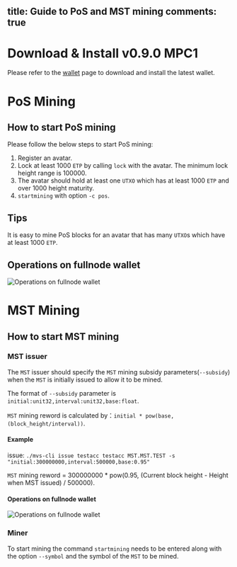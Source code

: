 title: Guide to PoS and MST mining 
comments: true
---

# Download & Install v0.9.0 MPC1
Please refer to the [wallet](https://mvs.org/wallet.html) page to download and install the latest wallet.

# PoS Mining

## How to start PoS mining
Please follow the below steps to start PoS mining:
1. Register an avatar.
2. Lock at least 1000 `ETP` by calling `lock` with the avatar. The minimum lock height range is 100000.
3. The avatar should hold at least one `UTXO` which has at least 1000 `ETP` and over 1000 height maturity. 
4. `startmining` with option `-c pos`.

## Tips
It is easy to mine PoS blocks for an avatar that has many `UTXO`s which have at least 1000 `ETP`.

## Operations on fullnode wallet 
![Operations on fullnode wallet](/images/mining/en/pos_mst_mining_overview.png)

# MST Mining

## How to start MST mining

### MST issuer
The `MST` issuer should specify the `MST` mining subsidy parameters(`--subsidy`) when the `MST` is initially issued to allow it to be mined.

The format of `--subsidy` parameter is `initial:unit32,interval:unit32,base:float`. 

`MST` mining reword is calculated by：`initial * pow(base, (block_height/interval))`.

#### Example
issue:
`./mvs-cli issue testacc testacc MST.MST.TEST -s "initial:300000000,interval:500000,base:0.95"`

`MST` mining reword = 300000000 * pow(0.95, (Current block height - Height when MST issued) / 500000).

#### Operations on fullnode wallet
![Operations on fullnode wallet ](/images/mining/en/mst_mining_create_asset.png)

### Miner
To start mining the command `startmining` needs to be entered along with the option `--symbol` and the symbol of the `MST` to be mined.

